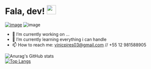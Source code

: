 # Fala, dev! <img src="https://raw.githubusercontent.com/MartinHeinz/MartinHeinz/master/wave.gif" width="30px">

[![image](https://img.shields.io/badge/LinkedIn-0077B5?style=for-the-badge&logo=linkedin&logoColor=white)](https://www.linkedin.com/in/vinicpires/)
![image](	https://img.shields.io/badge/Gmail-D14836?style=for-the-badge&logo=gmail&logoColor=white)
- 🔭 I’m currently working on ...
- 🌱 I’m currently learning everything i can handle
- 📫 How to reach me: vinicpires03@gmail.com // +55 12 981588905


![Anurag's GitHub stats](https://github-readme-stats.vercel.app/api?username=johnerik63&show_icons=true&theme=dark)  
[![Top Langs](https://github-readme-stats.vercel.app/api/top-langs/?username=viniciuscarvalhopires&layout=compact&card_width=445px&theme=dark)](https://github.com/anuraghazra/github-readme-stats)


